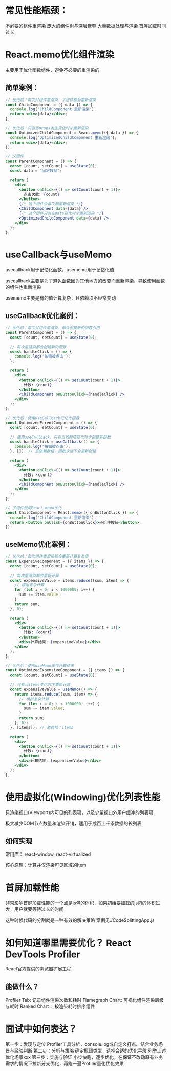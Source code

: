 # 常见性能瓶颈：
不必要的组件重渲染
庞大的组件树与深层嵌套
大量数据处理与渲染
首屏加载时间过长

# React.memo优化组件渲染
主要用于优化函数组件，避免不必要的重渲染的

## 简单案例：

```jsx
// 优化前：每次父组件重渲染，子组件都会重新渲染
const ChildComponent = ({ data }) => {
  console.log('ChildComponent 重新渲染');
  return <div>{data}</div>;
};

// 优化后：只有当props发生变化时才重新渲染
const OptimizedChildComponent = React.memo(({ data }) => {
  console.log('OptimizedChildComponent 重新渲染');
  return <div>{data}</div>;
});

// 父组件
const ParentComponent = () => {
  const [count, setCount] = useState(0);
  const data = "固定数据";

  return (
    <div>
      <button onClick={() => setCount(count + 1)}>
        点击次数: {count}
      </button>
      {/* 这个组件会每次都重新渲染 */}
      <ChildComponent data={data} />
      {/* 这个组件只有在data变化时才重新渲染 */}
      <OptimizedChildComponent data={data} />
    </div>
  );
};
```

# useCallback与useMemo
usecallback用于记忆化函数，usememo用于记忆化值

usecallback主要是为了避免函数因为其他地方的改变而重新渲染，导致使用函数的组件也重新渲染

usememo主要是有的值计算复杂，且依赖项不经常变动

## useCallback优化案例：

```jsx
// 优化前：每次父组件重渲染，都会创建新的函数引用
const ParentComponent = () => {
  const [count, setCount] = useState(0);
  
  // 每次重渲染都会创建新的函数
  const handleClick = () => {
    console.log('按钮被点击');
  };

  return (
    <div>
      <button onClick={() => setCount(count + 1)}>
        计数: {count}
      </button>
      <ChildComponent onButtonClick={handleClick} />
    </div>
  );
};

// 优化后：使用useCallback记忆化函数
const OptimizedParentComponent = () => {
  const [count, setCount] = useState(0);
  
  // 使用useCallback，只有当依赖项变化时才创建新函数
  const handleClick = useCallback(() => {
    console.log('按钮被点击');
  }, []); // 空依赖数组，函数永远不会重新创建

  return (
    <div>
      <button onClick={() => setCount(count + 1)}>
        计数: {count}
      </button>
      <ChildComponent onButtonClick={handleClick} />
    </div>
  );
};

// 子组件使用React.memo优化
const ChildComponent = React.memo(({ onButtonClick }) => {
  console.log('ChildComponent 重新渲染');
  return <button onClick={onButtonClick}>子组件按钮</button>;
});
```

## useMemo优化案例：

```jsx
// 优化前：每次组件重渲染都会重新计算复杂值
const ExpensiveComponent = ({ items }) => {
  const [count, setCount] = useState(0);
  
  // 每次重渲染都会重新计算
  const expensiveValue = items.reduce((sum, item) => {
    // 模拟复杂计算
    for (let i = 0; i < 1000000; i++) {
      sum += item.value;
    }
    return sum;
  }, 0);

  return (
    <div>
      <button onClick={() => setCount(count + 1)}>
        计数: {count}
      </button>
      <div>计算结果: {expensiveValue}</div>
    </div>
  );
};

// 优化后：使用useMemo缓存计算结果
const OptimizedExpensiveComponent = ({ items }) => {
  const [count, setCount] = useState(0);
  
  // 只有当items变化时才重新计算
  const expensiveValue = useMemo(() => {
    return items.reduce((sum, item) => {
      // 模拟复杂计算
      for (let i = 0; i < 1000000; i++) {
        sum += item.value;
      }
      return sum;
    }, 0);
  }, [items]); // 依赖项：items

  return (
    <div>
      <button onClick={() => setCount(count + 1)}>
        计数: {count}
      </button>
      <div>计算结果: {expensiveValue}</div>
    </div>
  );
};
```

# 使用虚拟化(Windowing)优化列表性能

只渲染视口(Viewport)内可见的列表项，以及少量视口外用户缓冲的列表项

极大减少DOM节点数量和渲染开销，适用于成百上千条数据的长列表

## 如何实现
常用库： react-window, react-virtualized

核心原理：计算并仅渲染可见区域的Item

# 首屏加载性能

非常影响首屏加载性能的一个点是js包的体积，如果初始要加载的js包的体积过大，用户就要等待过长的时间

这种时候代码的分割就是一种有效的解决策略
案例见./CodeSplittingApp.js

# 如何知道哪里需要优化？ React DevTools Profiler
React官方提供的浏览器扩展工程

## 能做什么？
Profiler Tab: 记录组件渲染次数和耗时
Flamegraph Chart: 可视化组件渲染层级与耗时
Ranked Chart： 按渲染耗时排序组件

# 面试中如何表达？
第一步：发现与定位
Profiler工具分析，console.log或自定义打点、结合业务场景与经验判断
第二步：分析与策略
确定瓶颈类型，选择合适的优化手段
列举上述优化场景xxx
第三步：实施与验证
小步快跑，逐步优化，在保证不改动原有业务需求的情况下拉新分支优化，再跑一遍Profiler量化优化效果

